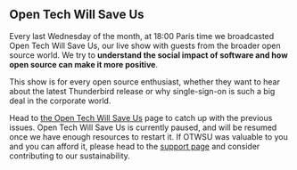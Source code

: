 ## Open Tech Will Save Us

Every last Wednesday of the month, at 18:00 Paris time we broadcasted Open Tech
Will Save Us, our live show with guests from the broader open source world. We
try to **understand the social impact of software and how open source can make 
it more positive**.

This show is for every open source enthusiast, whether they want to hear about
the latest Thunderbird release or why single-sign-on is such a big deal in the
corporate world.

Head to [the Open Tech Will Save Us](/podcasts/otwsu/) page to catch up with the
previous issues. Open Tech Will Save Us is currently paused, and will be resumed
once we have enough resources to restart it. If OTWSU was valuable to you and
you can afford it, please head to the [support page](/support) and consider
contributing to our sustainability.
